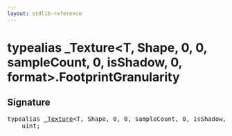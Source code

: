 ```yaml
---
layout: stdlib-reference
---
```


# typealias \_Texture\<T, Shape, 0, 0, sampleCount, 0, isShadow, 0, format\>\.FootprintGranularity

## Signature

<pre>
<span class='code_keyword'>typealias</span> <a href="/stdlib-reference/types/Texture/index" class="code_type">_Texture</a>&lt;<span class="code_type">T</span>, Shape, 0, 0, sampleCount, 0, isShadow, 0, format&gt;.<a href="/stdlib-reference/types/Texture/FootprintGranularity" class="code_type">FootprintGranularity</a> = 
    <span class="code_keyword">uint</span>;
</pre>

